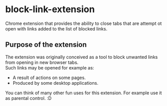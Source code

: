 # block-link-extension
Chrome extension that provides the ability to close tabs that are attempt ot open with links added to the list of blocked links.

## Purpose of the extension
The extension was originally conceived as a tool to block unwanted links from opening in new browser tabs.\
Such links may be opened for example as:
* A result of actions on some pages.
* Produced by some desktop applications.

You can think of many other fun uses for this extension.
For example use it as parental control. :D
